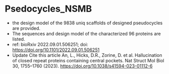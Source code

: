 # Psedocycles_NSMB
- the design model of the 9838 uniq scaffolds of designed pseudocycles are provided.
- The sequences and design model of the characterized 96 proteins are listed.
- ref: bioRxiv 2022.09.01.506251; doi: https://doi.org/10.1101/2022.09.01.506251
- Update
Cite this article
An, L., Hicks, D.R., Zorine, D. et al. Hallucination of closed repeat proteins containing central pockets. Nat Struct Mol Biol 30, 1755–1760 (2023). https://doi.org/10.1038/s41594-023-01112-6
